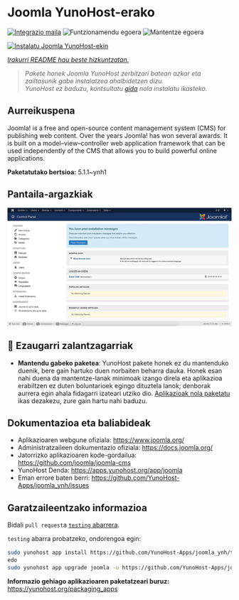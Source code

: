 <!--
Ohart ongi: README hau automatikoki sortu da <https://github.com/YunoHost/apps/tree/master/tools/readme_generator>ri esker
EZ editatu eskuz.
-->

# Joomla YunoHost-erako

[![Integrazio maila](https://dash.yunohost.org/integration/joomla.svg)](https://dash.yunohost.org/appci/app/joomla) ![Funtzionamendu egoera](https://ci-apps.yunohost.org/ci/badges/joomla.status.svg) ![Mantentze egoera](https://ci-apps.yunohost.org/ci/badges/joomla.maintain.svg)

[![Instalatu Joomla YunoHost-ekin](https://install-app.yunohost.org/install-with-yunohost.svg)](https://install-app.yunohost.org/?app=joomla)

*[Irakurri README hau beste hizkuntzatan.](./ALL_README.md)*

> *Pakete honek Joomla YunoHost zerbitzari batean azkar eta zailtasunik gabe instalatzea ahalbidetzen dizu.*  
> *YunoHost ez baduzu, kontsultatu [gida](https://yunohost.org/install) nola instalatu ikasteko.*

## Aurreikuspena

Joomla! is a free and open-source content management system (CMS) for publishing web content. Over the years Joomla! has won several awards. It is built on a model–view–controller web application framework that can be used independently of the CMS that allows you to build powerful online applications.


**Paketatutako bertsioa:** 5.1.1~ynh1

## Pantaila-argazkiak

![Joomla(r)en pantaila-argazkia](./doc/screenshots/screenshot.jpg)

## :red_circle: Ezaugarri zalantzagarriak

- **Mantendu gabeko paketea**: YunoHost pakete honek ez du mantenduko duenik, bere gain hartuko duen norbaiten beharra dauka. Honek esan nahi duena da mantentze-lanak minimoak izango direla eta aplikazioa erabiltzen ez duten boluntarioek egingo dituztela lanok; denborak aurrera egin ahala fidagarri izateari utziko dio. [Aplikazioak nola paketatu](https://yunohost.org/packaging_apps_intro) ikas dezakezu, zure gain hartu nahi baduzu.

## Dokumentazioa eta baliabideak

- Aplikazioaren webgune ofiziala: <https://www.joomla.org/>
- Administratzaileen dokumentazio ofiziala: <https://docs.joomla.org/>
- Jatorrizko aplikazioaren kode-gordailua: <https://github.com/joomla/joomla-cms>
- YunoHost Denda: <https://apps.yunohost.org/app/joomla>
- Eman errore baten berri: <https://github.com/YunoHost-Apps/joomla_ynh/issues>

## Garatzaileentzako informazioa

Bidali `pull request`a [`testing` abarrera](https://github.com/YunoHost-Apps/joomla_ynh/tree/testing).

`testing` abarra probatzeko, ondorengoa egin:

```bash
sudo yunohost app install https://github.com/YunoHost-Apps/joomla_ynh/tree/testing --debug
edo
sudo yunohost app upgrade joomla -u https://github.com/YunoHost-Apps/joomla_ynh/tree/testing --debug
```

**Informazio gehiago aplikazioaren paketatzeari buruz:** <https://yunohost.org/packaging_apps>
